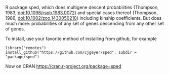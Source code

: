 R package sped, which does multigene descent probabilities
(Thompson, 1983, [doi:10.1098/rspb.1983.0072](https://royalsocietypublishing.org/doi/10.1098/rspb.1983.0072))
and special cases thereof
(Thompson, 1986, [doi:10.1002/zoo.1430050210](https://onlinelibrary.wiley.com/doi/abs/10.1002/zoo.1430050210))
including kinship coefficients.  But does much more:
probabilities of any set of genes descending from any other
set of genes.

To install, use your favorite method of installing from github, for example

    library("remotes")
    install_github("https://github.com/cjgeyer/sped", subdir = "package/sped")

Now on CRAN https://cran.r-project.org/package=sped
